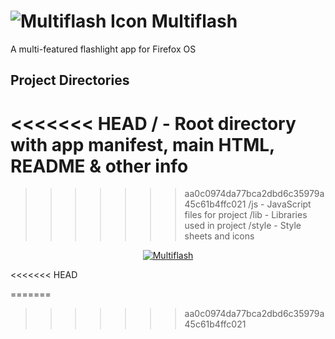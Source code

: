 # <img src="https://github.com/mdq3/multiflash/style/icons/icon128x128.png" alt="Multiflash Icon" /> Multiflash #

A multi-featured flashlight app for Firefox OS

## Project Directories ##

<<<<<<< HEAD
    /         - Root directory with app manifest, main HTML, README & other info
=======
>>>>>>> aa0c0974da77bca2dbd6c35979a45c61b4ffc021
    /js       - JavaScript files for project
    /lib      - Libraries used in project
    /style    - Style sheets and icons


<div align="center"><a href="https://github.com/mdq3/multiflash"><img src="https://i.imgur.com/XiD7YrU.png?1" alt="Multiflash" /></a></div>

<<<<<<< HEAD

=======
>>>>>>> aa0c0974da77bca2dbd6c35979a45c61b4ffc021
